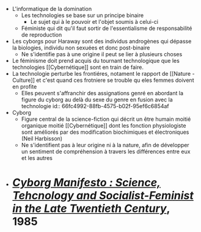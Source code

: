 - L'informatique de la domination
	- Les technologies se base sur un principe binaire
		- Le sujet qui à le pouvoir et l'objet soumis à celui-ci
	- Féministe qui dit qu'il faut sortir de l'essentialisme de responsabilité de reproduction
- Les cyborgs pour Haraway sont des individus androgènes qui dépasse la biologies, individu non sexuées et donc post-binaire
	- Ne s'identifie pas à une origine il peut se lier à plusieurs choses
- Le féminisme doit prend acquis du tournant technologique que les technologies [[Cybernétique]] sont en train de faire.
- La technologie perturbe les frontiéres, notament le rapport de [[Nature - Culture]] et c'est quand ces frotniere se trouble qu eles femmes doivent en profite
	- Elles peuvent s'affranchir des assignations genré en abordant la figure du cyborg au delà du sexe du genre en fusion avec la technologie
	  id:: 66fc4992-88fb-4575-b02f-95ef6c6854af
- Cyborg
	- Figure central de la science-fiction qui décrit un être humain moitié organique moitié [[Cybernétique]] dont les fonction physiologiste sont améliorés par des modification biochimiques et électroniques (Neil Harbisson)
	- Ne s'identifient pas à leur origine ni à la nature, afin de développer un sentiment de compréhension à travers les différences entre eux et les autres
- # [*Cyborg Manifesto : Science, Tehcnology and Socialist-Feminist in the Late Twentieth Century*](https://www.sfu.ca/~decaste/OISE/page2/files/HarawayCyborg.pdf), 1985